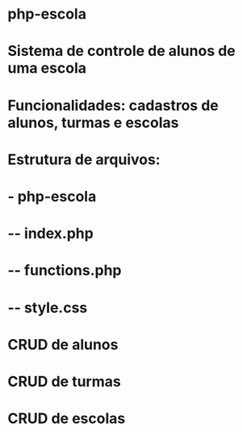 # php-escola
#
# Sistema de controle de alunos de uma escola
# Funcionalidades: cadastros de alunos, turmas e escolas
# Estrutura de arquivos:
# - php-escola
# -- index.php
# -- functions.php
# -- style.css
# CRUD de alunos
# CRUD de turmas
# CRUD de escolas
